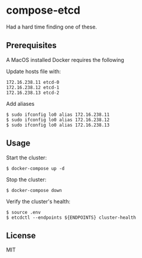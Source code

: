 compose-etcd
============

Had a hard time finding one of these.

Prerequisites
-------------

A MacOS installed Docker requires the following

Update hosts file with:

    172.16.238.11 etcd-0
    172.16.238.12 etcd-1
    172.16.238.13 etcd-2

Add aliases

    $ sudo ifconfig lo0 alias 172.16.238.11
    $ sudo ifconfig lo0 alias 172.16.238.12
    $ sudo ifconfig lo0 alias 172.16.238.13

Usage
-----

Start the cluster:

    $ docker-compose up -d

Stop the cluster:

    $ docker-compose down

Verify the cluster's health:

    $ source .env
    $ etcdctl --endpoints ${ENDPOINTS} cluster-health

License
-------

MIT
